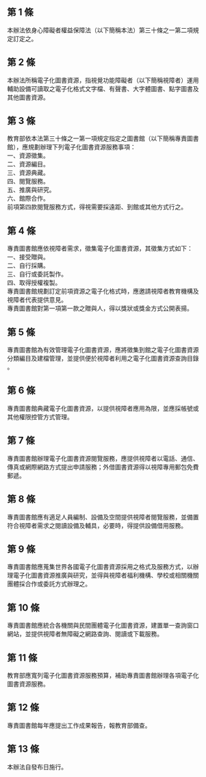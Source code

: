 第 1 條
-------
本辦法依身心障礙者權益保障法（以下簡稱本法）第三十條之一第二項規  
定訂定之。

第 2 條
-------
本辦法所稱電子化圖書資源，指視覺功能障礙者（以下簡稱視障者）運用  
輔助設備可讀取之電子化格式文字檔、有聲書、大字體圖書、點字圖書及  
其他圖書資源。

第 3 條
-------
教育部依本法第三十條之一第一項規定指定之圖書館（以下簡稱專責圖書  
館），應規劃辦理下列電子化圖書資源服務事項：  
一、資源徵集。  
二、資源編目。  
三、資源典藏。  
四、閱覽服務。  
五、推廣與研究。  
六、館際合作。  
前項第四款閱覽服務方式，得視需要採遠距、到館或其他方式行之。

第 4 條
-------
專責圖書館應依視障者需求，徵集電子化圖書資源，其徵集方式如下：  
一、接受贈與。  
二、自行採購。  
三、自行或委託製作。  
四、取得授權複製。  
專責圖書館規劃訂定前項資源之電子化格式時，應邀請視障者教育機構及  
視障者代表提供意見。  
專責圖書館對第一項第一款之贈與人，得以獎狀或獎金方式公開表揚。

第 5 條
-------
專責圖書館為有效管理電子化圖書資源，應將徵集到館之電子化圖書資源  
分類編目及建檔管理，並提供便於視障者利用之電子化圖書資源查詢目錄  
。

第 6 條
-------
專責圖書館典藏電子化圖書資源，以提供視障者應用為限，並應採帳號或  
其他權限控管方式管理。

第 7 條
-------
專責圖書館辦理電子化圖書資源閱覽服務，應提供視障者以電話、通信、  
傳真或網際網路方式提出申請服務；外借圖書資源得以視障專用郵包免費  
郵遞。

第 8 條
-------
專責圖書館應有適足人員編制、設備及空間提供視障者閱覽服務，並備置  
符合視障者需求之閱讀設備及輔具，必要時，得提供設備借用服務。

第 9 條
-------
專責圖書館應蒐集世界各國電子化圖書資源採用之格式及服務方式，以辦  
理電子化圖書資源推廣與研究，並得與視障者福利機構、學校或相關機關  
團體採合作或委託方式辦理之。

第 10 條
--------
專責圖書館應統合各機關與民間團體電子化圖書資源，建置單一查詢窗口  
網站，並提供視障者無障礙之網路查詢、閱讀或下載服務。

第 11 條
--------
教育部應寬列電子化圖書資源服務預算，補助專責圖書館辦理各項電子化  
圖書資源服務。

第 12 條
--------
專責圖書館每年應提出工作成果報告，報教育部備查。

第 13 條
--------
本辦法自發布日施行。


